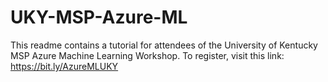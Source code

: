 # UKY-MSP-Azure-ML

This readme contains a tutorial for attendees of the University of Kentucky MSP Azure Machine Learning Workshop. To register, visit this link: https://bit.ly/AzureMLUKY
